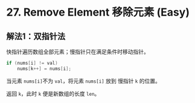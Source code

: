 # 27. Remove Element 移除元素 (Easy)



## 解法1：双指针法

快指针遍历数组全部元素；慢指针只在满足条件时移动指针。

```c++
if (nums[i] != val)
	nums[k++] = nums[i];
```

当元素 `nums[i]`不为 `val`，将元素 `nums[i]` 放到 慢指针 `k` 的位置。

返回 `k`，此时 `k` 便是新数组的长度 `len`。

